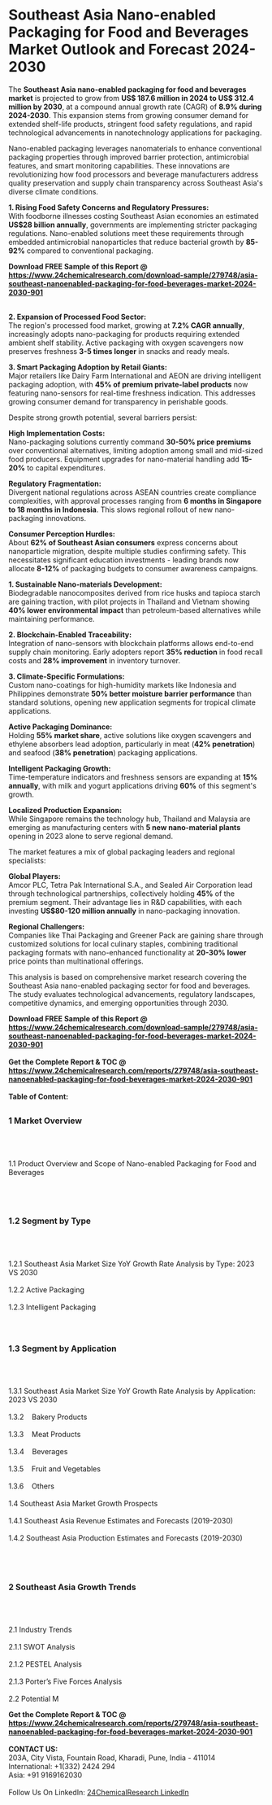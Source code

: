 <h1>Southeast Asia Nano-enabled Packaging for Food and Beverages Market Outlook and Forecast 2024-2030</h1><p>The <strong>Southeast Asia nano-enabled packaging for food and beverages market</strong> is projected to grow from <strong>US$ 187.6 million in 2024 to US$ 312.4 million by 2030</strong>, at a compound annual growth rate (CAGR) of <strong>8.9% during 2024-2030</strong>. This expansion stems from growing consumer demand for extended shelf-life products, stringent food safety regulations, and rapid technological advancements in nanotechnology applications for packaging.</p><p>Nano-enabled packaging leverages nanomaterials to enhance conventional packaging properties through improved barrier protection, antimicrobial features, and smart monitoring capabilities. These innovations are revolutionizing how food processors and beverage manufacturers address quality preservation and supply chain transparency across Southeast Asia's diverse climate conditions.</p><p><strong>1. Rising Food Safety Concerns and Regulatory Pressures:</strong><br>
With foodborne illnesses costing Southeast Asian economies an estimated <strong>US$28 billion annually</strong>, governments are implementing stricter packaging regulations. Nano-enabled solutions meet these requirements through embedded antimicrobial nanoparticles that reduce bacterial growth by <strong>85-92%</strong> compared to conventional packaging.</p><div><b>Download FREE Sample of this Report @ 
            <a href="https://www.24chemicalresearch.com/download-sample/279748/asia-southeast-nanoenabled-packaging-for-food-beverages-market-2024-2030-901">
            https://www.24chemicalresearch.com/download-sample/279748/asia-southeast-nanoenabled-packaging-for-food-beverages-market-2024-2030-901</a></b></div><br><p><strong>2. Expansion of Processed Food Sector:</strong><br>
The region's processed food market, growing at <strong>7.2% CAGR annually</strong>, increasingly adopts nano-packaging for products requiring extended ambient shelf stability. Active packaging with oxygen scavengers now preserves freshness <strong>3-5 times longer</strong> in snacks and ready meals.</p><p><strong>3. Smart Packaging Adoption by Retail Giants:</strong><br>
Major retailers like Dairy Farm International and AEON are driving intelligent packaging adoption, with <strong>45% of premium private-label products</strong> now featuring nano-sensors for real-time freshness indication. This addresses growing consumer demand for transparency in perishable goods.</p><p>Despite strong growth potential, several barriers persist:</p><p><strong>High Implementation Costs:</strong><br>
Nano-packaging solutions currently command <strong>30-50% price premiums</strong> over conventional alternatives, limiting adoption among small and mid-sized food producers. Equipment upgrades for nano-material handling add <strong>15-20%</strong> to capital expenditures.</p><p><strong>Regulatory Fragmentation:</strong><br>
Divergent national regulations across ASEAN countries create compliance complexities, with approval processes ranging from <strong>6 months in Singapore to 18 months in Indonesia</strong>. This slows regional rollout of new nano-packaging innovations.</p><p><strong>Consumer Perception Hurdles:</strong><br>
About <strong>62% of Southeast Asian consumers</strong> express concerns about nanoparticle migration, despite multiple studies confirming safety. This necessitates significant education investments - leading brands now allocate <strong>8-12%</strong> of packaging budgets to consumer awareness campaigns.</p><p><strong>1. Sustainable Nano-materials Development:</strong><br>
Biodegradable nanocomposites derived from rice husks and tapioca starch are gaining traction, with pilot projects in Thailand and Vietnam showing <strong>40% lower environmental impact</strong> than petroleum-based alternatives while maintaining performance.</p><p><strong>2. Blockchain-Enabled Traceability:</strong><br>
Integration of nano-sensors with blockchain platforms allows end-to-end supply chain monitoring. Early adopters report <strong>35% reduction</strong> in food recall costs and <strong>28% improvement</strong> in inventory turnover.</p><p><strong>3. Climate-Specific Formulations:</strong><br>
Custom nano-coatings for high-humidity markets like Indonesia and Philippines demonstrate <strong>50% better moisture barrier performance</strong> than standard solutions, opening new application segments for tropical climate applications.</p><p><strong>Active Packaging Dominance:</strong><br>
Holding <strong>55% market share</strong>, active solutions like oxygen scavengers and ethylene absorbers lead adoption, particularly in meat (<strong>42% penetration</strong>) and seafood (<strong>38% penetration</strong>) packaging applications.</p><p><strong>Intelligent Packaging Growth:</strong><br>
Time-temperature indicators and freshness sensors are expanding at <strong>15% annually</strong>, with milk and yogurt applications driving <strong>60%</strong> of this segment's growth.</p><p><strong>Localized Production Expansion:</strong><br>
While Singapore remains the technology hub, Thailand and Malaysia are emerging as manufacturing centers with <strong>5 new nano-material plants</strong> opening in 2023 alone to serve regional demand.</p><p>The market features a mix of global packaging leaders and regional specialists:</p><p><strong>Global Players:</strong><br>
Amcor PLC, Tetra Pak International S.A., and Sealed Air Corporation lead through technological partnerships, collectively holding <strong>45%</strong> of the premium segment. Their advantage lies in R&amp;D capabilities, with each investing <strong>US$80-120 million annually</strong> in nano-packaging innovation.</p><p><strong>Regional Challengers:</strong><br>
Companies like Thai Packaging and Greener Pack are gaining share through customized solutions for local culinary staples, combining traditional packaging formats with nano-enhanced functionality at <strong>20-30% lower</strong> price points than multinational offerings.</p><p>This analysis is based on comprehensive market research covering the Southeast Asia nano-enabled packaging sector for food and beverages. The study evaluates technological advancements, regulatory landscapes, competitive dynamics, and emerging opportunities through 2030.</p><div><b>Download FREE Sample of this Report @ 
            <a href="https://www.24chemicalresearch.com/download-sample/279748/asia-southeast-nanoenabled-packaging-for-food-beverages-market-2024-2030-901">
            https://www.24chemicalresearch.com/download-sample/279748/asia-southeast-nanoenabled-packaging-for-food-beverages-market-2024-2030-901</a></b></div><br><div><b>Get the Complete Report & TOC @ 
            <a href="https://www.24chemicalresearch.com/reports/279748/asia-southeast-nanoenabled-packaging-for-food-beverages-market-2024-2030-901">
            https://www.24chemicalresearch.com/reports/279748/asia-southeast-nanoenabled-packaging-for-food-beverages-market-2024-2030-901</a></b></div><br>
            <b>Table of Content:</b><p><h2><span style="font-size:16px"><strong>1 Market Overview&nbsp;&nbsp; &nbsp;</strong></span></h2><br />
<br />
<p>1.1 Product Overview and Scope of Nano-enabled Packaging for Food and Beverages&nbsp;</p><br />
<br />
<h2><strong><span style="font-size:16px">1.2 Segment by Type&nbsp;&nbsp; &nbsp;</span></strong></h2><br />
<br />
<p>1.2.1 Southeast Asia Market Size YoY Growth Rate Analysis by Type: 2023 VS 2030&nbsp;&nbsp; &nbsp;<br /><br />
1.2.2 Active Packaging&nbsp;&nbsp; &nbsp;<br /><br />
1.2.3 Intelligent Packaging<br /><br />
<br />
<h2><span style="font-size:16px"><strong>1.3 Segment by Application&nbsp;&nbsp;</strong></span></h2><br />
<br />
<p>1.3.1 Southeast Asia Market Size YoY Growth Rate Analysis by Application: 2023 VS 2030&nbsp;&nbsp; &nbsp;<br /><br />
1.3.2&nbsp;&nbsp; &nbsp;Bakery Products<br /><br />
1.3.3&nbsp;&nbsp; &nbsp;Meat Products<br /><br />
1.3.4&nbsp;&nbsp; &nbsp;Beverages<br /><br />
1.3.5&nbsp;&nbsp; &nbsp;Fruit and Vegetables<br /><br />
1.3.6&nbsp;&nbsp; &nbsp;Others<br /><br />
1.4 Southeast Asia Market Growth Prospects&nbsp;&nbsp; &nbsp;<br /><br />
1.4.1 Southeast Asia Revenue Estimates and Forecasts (2019-2030)&nbsp;&nbsp; &nbsp;<br /><br />
1.4.2 Southeast Asia Production Estimates and Forecasts (2019-2030)&nbsp;&nbsp;</p><br />
<br />
<h2><span style="font-size:16px"><strong>2 Southeast Asia Growth Trends&nbsp;&nbsp; &nbsp;</strong></span></h2><br />
<br />
<p>2.1 Industry Trends&nbsp;&nbsp; &nbsp;<br /><br />
2.1.1 SWOT Analysis&nbsp;&nbsp; &nbsp;<br /><br />
2.1.2 PESTEL Analysis&nbsp;&nbsp; &nbsp;<br /><br />
2.1.3 Porter&rsquo;s Five Forces Analysis&nbsp;&nbsp; &nbsp;<br /><br />
2.2 Potential M</p><div><b>Get the Complete Report & TOC @ 
            <a href="https://www.24chemicalresearch.com/reports/279748/asia-southeast-nanoenabled-packaging-for-food-beverages-market-2024-2030-901">
            https://www.24chemicalresearch.com/reports/279748/asia-southeast-nanoenabled-packaging-for-food-beverages-market-2024-2030-901</a></b></div><br><b>CONTACT US:</b><br>
            203A, City Vista, Fountain Road, Kharadi, Pune, India - 411014<br>
            International: +1(332) 2424 294<br>
            Asia: +91 9169162030 <br><br>
            Follow Us On LinkedIn: <a href="https://www.linkedin.com/company/24chemicalresearch/">24ChemicalResearch LinkedIn</a>